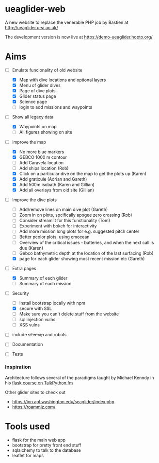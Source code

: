 # ueaglider-web

A new website to replace the venerable PHP job by Bastien at http://ueaglider.uea.ac.uk/

The development version is now live at https://demo-ueaglider.hopto.org/

# Aims

- [ ] Emulate funcionality of old website
  - [x] Map with dive locations and optional layers
  - [x] Menu of glider dives
  - [x] Page of dive plots
  - [x] Glider status page
  - [x] Science page
  - [ ] login to add missions and waypoints
  
- [ ] Show all legacy data
  - [x] Waypoints on map
  - [ ] All figures showing on site

- [ ] Improve the map
  - [x] No more blue markers
  - [x] GEBCO 1000 m contour
  - [ ] Add Caravela location
  - [ ] Add ships location (Rob)
  - [x] Click on a particular dive on the map to get the plots up (Karen)
  - [x] Add graticule (Adrian and Gareth)
  - [x] Add 500m isobath (Karen and Gillian)
  - [x] Add all overlays from old site (Gillian)

- [ ] Improve the dive plots
  - [ ] Add/remove lines on main dive plot (Gareth)
  - [ ] Zoom in on plots, spcifically apogee zero crossing (Rob)
  - [ ] Consider streamlit for this functionality (Tom)
  - [ ] Experiment with bokeh for interactivity
  - [ ] Add more mission long plots for e.g. suggested pitch center
  - [ ] Better pcolor plots, using cmocean
  - [ ] Overview of the critical issues - batteries, and when the next call is due (Karen)
  - [ ] Gebco bathymetric depth at the location of the last surfacing (Rob)
  - [x] page for each glider showing most recent mission etc (Gareth)
  
- [ ] Extra pages
  - [x] Summary of each glider
  - [ ] Summary of each mission

- [ ] Security
  - [ ] install bootstrap locally with npm
  - [x] secure with SSL
  - [ ] Make sure you can't delete stuff from the website
  - [ ] sql injection vulns
  - [ ] XSS vulns

- [ ] include ~~sitemap~~ and robots

- [ ] Documentation

- [ ] Tests

### Inspiration

Architecture follows several of the paradigms taught by Michael Kenndy in his [flask course on TalkPython.fm](https://training.talkpython.fm/courses/explore_flask/building-data-driven-web-applications-in-python-with-flask-sqlalchemy-and-bootstrap)

Other glider sites to check out
- https://iop.apl.washington.edu/seaglider/index.php
- https://roammiz.com/

# Tools used

- flask for the main web app
- bootstrap for pretty front end stuff
- sqlalchemy to talk to the database
- leaflet for maps
